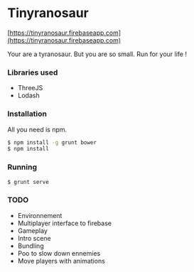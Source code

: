 Tinyranosaur
===================

[https://tinyranosaur.firebaseapp.com](https://tinyranosaur.firebaseapp.com)

Your are a tyranosaur. But you are so small. Run for your life !

### Libraries used
* ThreeJS
* Lodash

### Installation

All you need is npm.

```sh
$ npm install -g grunt bower
$ npm install
```

### Running

```sh
$ grunt serve
```

### TODO

* Environnement
* Multiplayer interface to firebase
* Gameplay
* Intro scene
* Bundling
* Poo to slow down ennemies
* Move players with animations
